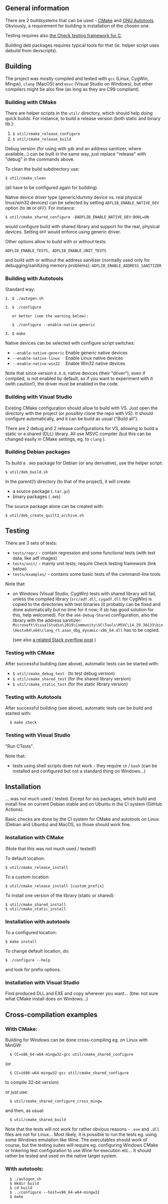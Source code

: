 
## General information

There are 2 buildsystems that can be used - [CMake](https://cmake.org/) and
[GNU Autotools](https://en.wikipedia.org/wiki/GNU_Autotools).
Obviously, a requirement for building is installation of the chosen one.

Testing requires also
[the Check testing framework for C](https://libcheck.github.io/check/).

Building deb packages requires typical tools for that (ie. helper script uses
debuild from devscripts).


## Building

The project was mostly compiled and tested with `gcc` (Linux, CygWin, Mingw),
`clang` (MacOS) and `msvc` (Visual Studio on Windows), but other compilers
might be also fine (as long as they are C99 compliant).


### Building with CMake

There are helper scripts in the `util/` directory, which should help doing quick
builds. For instance, to build a release version (both static and binary lib.):
1. `$ util/cmake_release_configure`
2. `$ util/cmake_release_build`

Debug version (for using with `gdb` and an address sanitizer, where available...)
can be built in the same way, just replace "release" with "debug" in the commands
above.

To clean the build subdirectory use:
```
$ util/cmake_clean
```

(all have to be configured again for building).

Native device driver type (generic/dummy device vs. real physical linux/win32
devices) can be selected by setting `ADFLIB_ENABLE_NATIVE_DEV` option (to `ON`
or `OFF`). For instance:
```
$ util/cmake_shared_configure -DADFLIB_ENABLE_NATIVE_DEV:BOOL=ON
```
would configure build with shared library and support for the real, physical
devices. Setting `OFF` would enforce using generic driver.

Other options allow to build with or without tests:
```
ADFLIB_ENABLE_TESTS, ADFLIB_ENABLE_UNIT_TESTS
```
and build with or without the address sanitizer (normally used only for
debugging/sanitizing memory problems): `ADFLIB_ENABLE_ADDRESS_SANITIZER`


### Building with Autotools

Standard way:
```
1. $ ./autogen.sh

2. $ ./configure

   or better (see the warning below):

   $ ./configure --enable-native-generic

3. $ make
```

Native devices can be selected with configure script switches:
- `--enable-native-generic`  Enable generic native devices
- `--enable-native-linux  `  Enable Linux native devices
- `--enable-native-win32  `  Enable Win32 native devices

Note that since version `0.9.0`, native devices (their "driver"),
even if compiled, is not enabled by default, so if you want
to experiment with it (with caution!), the driver must be enabled
in the code.


### Building with Visual Studio

Existing CMake configuration should allow to build with VS. Just open
the directory with the project (or possibly clone the repo with VS).
It should configure automatically, and it can be build as usual ("Build all").

There are 2 debug and 2 release configurations for VS, allowing to build
a static or a shared (DLL) library. All use MSVC compiler (but this can be
changed easily in CMake settings, eg. to `clang` ).


### Building Debian packages

To build a `.deb` package for Debian (or any derivative), use the helper
script:
```
$ util/deb_build.sh
```

In the parent(!) directory (to that of the project), it will create:
- a source package (`.tar.gz`)
- binary packages (`.deb`)

The source package alone can be created with:
```
$ util/deb_create_quilt3_archive.sh
```

## Testing

There are 3 sets of tests:
- `tests/regr/` - contain regression and some functional tests (with test data,
  like adf images)
- `tests/unit/` - mainly unit tests; require Check testing framework (link below)
- `tests/examples/` - contains some basic tests of the command-line tools

Note that:
- on Windows (Visual Studio, CygWin) tests with shared library will fail,
  unless the compiled library (`src/adf.dll`, `cygadf.dll` for CygWin) is copied
  to the directories with test binaries (it probably can be fixed and done
  automatically but no time for it now; if sb has good solution for this,
  help welcomed).
  For the `x64-Debug-Shared` configuration, also the library with the address
  sanitizer:
  `Microsoft\VisualStudio\2019\Community\VC\Tools\MSVC\14.29.30133\bin\Hostx64\x64\clang_rt.asan_dbg_dynamic-x86_64.dll`
  has to be copied.

  (see also [a related Stack overflow post](https://stackoverflow.com/questions/66531482/application-crashes-when-using-address-sanitizer-with-msvc) )

### Testing with CMake

After successful building (see above), automatic tests can be started with:
- `$ util/cmake_debug_test `  (to test debug version)
- `$ util/cmake_shared_test`  (for the shared library version)
- `$ util/cmake_static_test`  (for the static library version)


### Testing with Autotools

After successful building (see above), automatic tests can be build
and started with:
```
  $ make check
```

### Testing with Visual Studio

"Run CTests".

Note that:
- tests using shell scripts does not work - they require `sh` / `bash`
  (can be installed and configured but not a standard thing on Windows...)


## Installation

... was not much used / tested. Except for `deb` packages, which build and
install fine on current Debian stable and on Ubuntu in the CI system (GitHub
Actions).

Basic checks are done by the CI system for CMake and autotools on Linux
(Debian and Ubuntu) and MacOS, so those _should_ work fine.


### Installation with CMake

(Note that this was not much used / tested!)

To default location:
```
$ util/cmake_release_install
```

To a custom location:
```
$ util/cmake_release_install [custom_prefix]
```

To install one version of the library (static or shared):
```
$ util/cmake_shared_install
$ util/cmake_static_install
```

### Installation with autotools

To a configured location:
```
$ make install
```

To change default location, do:
```
$ ./configure --help
```
and look for prefix options.


### Installation with Visual Studio

Find produced DLL and EXE and copy wherever you want...
(btw. not sure what CMake install does on Windows...)


## Cross-compilation examples

### With CMake:

Building for Windows can be done cross-compiling eg. on Linux with MinGW:
```
  $ CC=x86_64-w64-mingw32-gcc util/cmake_shared_configure
```

(or
```
  $ CC=i686-w64-mingw32-gcc util/cmake_shared_configure
```
to compile 32-bit version)

or just use:
```
  $ util/cmake_shared_configure_cross_mingw
```
and then, as usual:
```
  $ util/cmake_shared_build
```

Note that the tests will not work for rather obvious reasons - `.exe` and `.dll`
files are not for Linux...
Most likely, it is possible to run the tests eg. using some Windows emulation
like Wine. The executables should work of course, but the testing suites will
require eg. configuring Windows CMake or tinkering test configuration to use
Wine for execution etc...
It should rather be tested and used on the native target system.

### With autotools:
```
  $ ./autogen.sh
  $ mkdir build
  $ cd build
  $ ../configure --host=x86_64-w64-mingw32
  $ make
```
